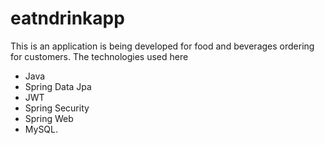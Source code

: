 # eatndrinkapp

This is an application is being developed for food and beverages ordering for customers.
The technologies used here

- Java
- Spring Data Jpa
- JWT
- Spring Security
- Spring Web
- MySQL.
